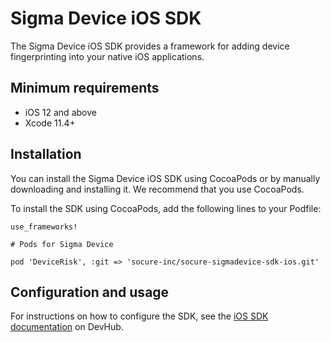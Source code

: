 # Sigma Device iOS SDK

The Sigma Device iOS SDK provides a framework for adding device fingerprinting into your native iOS applications.

## Minimum requirements

-   iOS 12 and above
-   Xcode 11.4+

## Installation

You can install the Sigma Device iOS SDK using CocoaPods or by manually downloading and installing it. We recommend that you use CocoaPods.

To install the SDK using CocoaPods, add the following lines to your Podfile:

```
use_frameworks!

# Pods for Sigma Device

pod 'DeviceRisk', :git => 'socure-inc/socure-sigmadevice-sdk-ios.git'
```

## Configuration and usage

For instructions on how to configure the SDK, see the [iOS SDK documentation](https://developer.socure.com/guide/deviceiossdk) on DevHub.